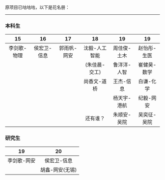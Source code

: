 原项目已咕咕咕，以下是花名册：
***
### 本科生 
|     15     |     16     |     17     |     18     |      19     |      19     |
|   :----:   |   :----:   |   :----:   |   :----:   |    :----:   |    :----:   |
| 李剑歌-物理 | 侯宏卫-信息 | 郭雨帆-网安 |沈毅-人工智能| 周佳俊-土木  |赵怡彤-生医   |
|            |            |            |(朱佳晨-交工)|鲁洋洋-人智   |崔健昊-数学   |
|            |            |            |尚香文-道桥  |王杰-信息    |白谦-化学     |
|            |            |            |            |杨天宇-港航   |纪毅-网安     |
|            |            |            |还有谁？     |朱顺安-吴院  |吴奕征-吴院   |

### 研究生
|     19     |      20     |
|   :----:   |    :----:   |
| 李剑歌-网安 |  侯宏卫-信息 |
|  |  胡鑫-网安(无锡) |
